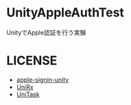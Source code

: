 # UnityAppleAuthTest
UnityでApple認証を行う実験

# LICENSE
- [apple-signin-unity](https://github.com/lupidan/apple-signin-unity)  
- [UniRx](https://github.com/neuecc/UniRx)
- [UniTask](https://github.com/Cysharp/UniTask)
